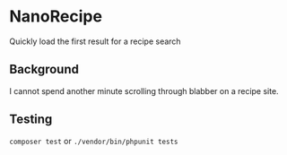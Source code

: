 # NanoRecipe

Quickly load the first result for a recipe search

## Background

I cannot spend another minute scrolling through blabber on a recipe site.


## Testing

`composer test` or `./vendor/bin/phpunit tests`
